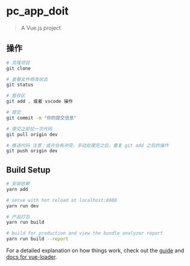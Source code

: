 # pc_app_doit

> A Vue.js project
## 操作
```bash
# 克隆项目
git clone 

# 查看文件修改状态
git status

# 暂存区
git add . 或者 vscode 操作

# 提交
git commit -m "你的提交信息"

# 提交之前拉一次代码
git pull origin dev

# 推送代码 注意：或许会有冲突，手动处理完之后，重复 git add 之后的操作
git push origin dev

```

## Build Setup

``` bash
# 安装依赖
yarn add

# serve with hot reload at localhost:8080
yarn run dev

# 产品打包
yarn run build

# build for production and view the bundle analyzer report
yarn run build --report
```

For a detailed explanation on how things work, check out the [guide](http://vuejs-templates.github.io/webpack/) and [docs for vue-loader](http://vuejs.github.io/vue-loader).
